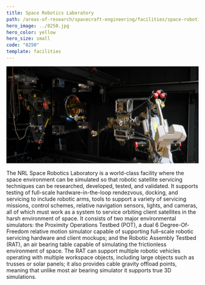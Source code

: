 ```yaml
---
title: Space Robotics Laboratory
path: /areas-of-research/spacecraft-engineering/facilities/space-robotics-laboratory
hero_image: ../8250.jpg
hero_color: yellow
hero_size: small
code: "8250"
template: facilities
---
```

![The NRL Space Robotics Laboratory](robotics_lab.jpg)

The NRL Space Robotics Laboratory is a world-class facility where the space environment can be simulated so that robotic satellite servicing techniques can be researched, developed, tested, and validated. It supports testing of full-scale hardware-in-the-loop rendezvous, docking, and servicing to include robotic arms, tools to support a variety of servicing missions, control schemes, relative navigation sensors, lights, and cameras, all of which must work as a system to service orbiting client satellites in the harsh environment of space. It consists of two major environmental simulators: the Proximity Operations Testbed (POT), a dual 6 Degree-Of-Freedom relative motion simulator capable of supporting full–scale robotic servicing hardware and client mockups; and the Robotic Assembly Testbed (RAT), an air bearing table capable of simulating the frictionless environment of space. The RAT can support multiple robotic vehicles operating with multiple workspace objects, including large objects such as trusses or solar panels; it also provides cable gravity offload points, meaning that unlike most air bearing simulator it supports true 3D simulations.